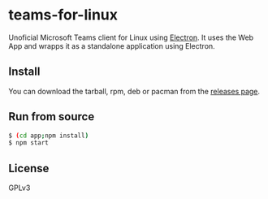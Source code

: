 # teams-for-linux

Unoficial Microsoft Teams client for Linux using [Electron](http://electron.atom.io/).
It uses the Web App and wrapps it as a standalone application using Electron.

## Install

You can download the tarball, rpm, deb or pacman from the [releases page](https://github.com/ivelkov/teams-for-linux/releases).

## Run from source

```bash
$ (cd app;npm install)
$ npm start
```

## License

GPLv3
